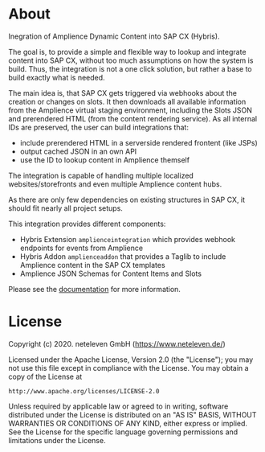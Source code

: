 # About
Inegration of Amplience Dynamic Content into SAP CX (Hybris).

The goal is, to provide a simple and flexible way to lookup and integrate content into SAP CX,
without too much assumptions on how the system is build. Thus, the integration is not a one click
solution, but rather a base to build exactly what is needed.

The main idea is, that SAP CX gets triggered via webhooks about the creation or changes on slots.
It then downloads all available information from the Amplience virtual staging environment,
including the Slots JSON and prerendered HTML (from the content rendering service). As all internal
IDs are preserved, the user can build integrations that:
* include prerendered HTML in a serverside rendered frontent (like JSPs)
* output cached JSON in an own API
* use the ID to lookup content in Amplience themself

The integration is capable of handling multiple localized websites/storefronts and even multiple Amplience
content hubs.

As there are only few dependencies on existing structures in SAP CX, it should fit nearly all project
setups.

This integration provides different components:
* Hybris Extension `amplienceintegration` which provides webhook endpoints for events from Amplience
* Hybris Addon `amplienceaddon` that provides a Taglib to include Amplience content in the SAP CX templates
* Amplience JSON Schemas for Content Items and Slots

Please see the [documentation](docs/README.md) for more information.


# License
Copyright (c) 2020. neteleven GmbH (https://www.neteleven.de/)

Licensed under the Apache License, Version 2.0 (the "License");
you may not use this file except in compliance with the License.
You may obtain a copy of the License at

    http://www.apache.org/licenses/LICENSE-2.0

Unless required by applicable law or agreed to in writing, software
distributed under the License is distributed on an "AS IS" BASIS,
WITHOUT WARRANTIES OR CONDITIONS OF ANY KIND, either express or implied.
See the License for the specific language governing permissions and
limitations under the License.

